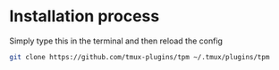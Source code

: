 # Installation process

Simply type this in the terminal and then reload the config
```bash
git clone https://github.com/tmux-plugins/tpm ~/.tmux/plugins/tpm
```
